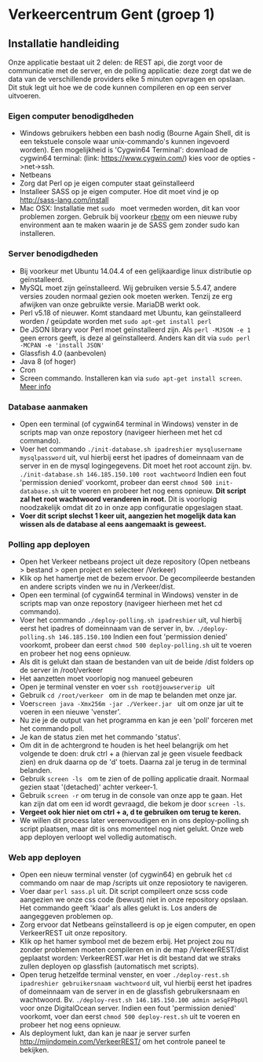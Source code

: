 # Verkeercentrum Gent (groep 1)
## Installatie handleiding

Onze applicatie bestaat uit 2 delen: de REST api, die zorgt voor de communicatie met de server, en de polling applicatie: deze zorgt dat we de data van de verschillende providers elke 5 minuten opvragen en opslaan. Dit stuk legt uit hoe we de code kunnen compileren en op een server uitvoeren.

### Eigen computer benodigdheden

* Windows gebruikers hebben een bash nodig (Bourne Again Shell, dit is een tekstuele console waar unix-commando's kunnen ingevoerd worden).
Een mogelijkheid is 'Cygwin64 Terminal': download de cygwin64 terminal: (link: https://www.cygwin.com/) kies voor de opties ->net->ssh.
* Netbeans
* Zorg dat Perl op je eigen computer staat geïnstalleerd
* Installeer SASS op je eigen computer. Hoe dit moet vind je op http://sass-lang.com/install
* Mac OSX: Installatie met ```sudo ``` moet vermeden worden, dit kan voor problemen zorgen. Gebruik bij voorkeur [rbenv](https://github.com/rbenv/rbenv)  om een nieuwe ruby environment aan te maken waarin je de SASS gem zonder sudo kan installeren.

### Server benodigdheden
* Bij voorkeur met Ubuntu 14.04.4 of een gelijkaardige linux distributie op geïnstalleerd.
* MySQL moet zijn geïnstalleerd. Wij gebruiken versie 5.5.47, andere versies zouden normaal gezien ook moeten werken. Tenzij ze erg afwijken van onze gebruikte versie. MariaDB werkt ook.
* Perl v5.18 of nieuwer. Komt standaard met Ubuntu, kan geïnstalleerd worden / geüpdate worden met ```sudo apt-get install perl```
* De JSON library voor Perl moet geïnstalleerd zijn. Als ```perl -MJSON -e 1``` geen errors geeft, is deze al geïnstalleerd. Anders kan dit via 
  ```sudo perl -MCPAN -e 'install JSON'```
* Glassfish 4.0 (aanbevolen)
* Java 8 (of hoger)
* Cron
* Screen commando. Installeren kan via ```sudo apt-get install screen```. [Meer info](https://www.digitalocean.com/community/tutorials/how-to-install-and-use-screen-on-an-ubuntu-cloud-server)

### Database aanmaken

*  Open een terminal (of cygwin64 terminal in Windows) venster in de scripts map van onze repostory (navigeer hierheen met het cd commando). 
*  Voer het commando ``` ./init-database.sh ipadreshier mysqlusername mysqlpassword ``` uit, vul hierbij eerst het ipadres of domeinnaam van de server in en de mysql logingegevens. Dit moet het root account zijn. bv. ``` ./init-database.sh 146.185.150.100 root wachtwoord ``` Indien een fout 'permission denied' voorkomt, probeer dan eerst ```chmod 500 init-database.sh``` uit te voeren en probeer het nog eens opnieuw. **Dit script zal het root wachtwoord veranderen in root.** Dit is voorlopig noodzakelijk omdat dit zo in onze app configuratie opgeslagen staat.
*  **Voer dit script slechst 1 keer uit, aangezien het mogelijk data kan wissen als de database al eens aangemaakt is geweest.**

### Polling app deployen

* Open het Verkeer netbeans project uit deze repository (Open netbeans > bestand > open project en selecteer /Verkeer) 
* Klik op het hamertje met de bezem ervoor. De gecompileerde bestanden en andere scripts vinden we nu in /Verkeer/dist.
* Open een terminal (of cygwin64 terminal in Windows) venster in de scripts map van onze repostory (navigeer hierheen met het cd commando).
* Voer het commando ``` ./deploy-polling.sh ipadreshier ``` uit, vul hierbij eerst het ipadres of domeinnaam van de server in, bv. ``` ./deploy-polling.sh 146.185.150.100 ``` Indien een fout 'permission denied' voorkomt, probeer dan eerst ```chmod 500 deploy-polling.sh``` uit te voeren en probeer het nog eens opnieuw.
* Als dit is gelukt dan staan de bestanden van uit de beide /dist folders op de server in /root/verkeer
* Het aanzetten moet voorlopig nog manueel gebeuren
* Open je terminal venster en voer ``` ssh root@jouwserverip  ``` uit
* Gebruik ``` cd /root/verkeer  ``` om in de map te belanden met onze jar.
* Voer``` screen java -Xmx256m -jar ./Verkeer.jar  ``` uit om onze jar uit te voeren in een nieuwe 'venster'.
* Nu zie je de output van het programma en kan je een 'poll' forceren met het commando poll.
* Je kan de status zien met het commando 'status'.
* Om dit in de achtergrond te houden is het heel belangrijk om het volgende te doen: druk ctrl + a (hiervan zal je geen visuele feedback zien) en druk daarna op de 'd' toets. Daarna zal je terug in de terminal belanden.
* Gebruik ```screen -ls ``` om te zien of de polling applicatie draait. Normaal gezien staat '(detached)' achter verkeer-1.
* Gebruik ``` screen -r ``` om terug in de console van onze app te gaan. Het kan zijn dat om een id wordt gevraagd, die bekom je door ```screen -ls```. 
* **Vergeet ook hier niet om ctrl + a, d te gebruiken om terug te keren.** 
* We willen dit process later vereenvoudigen en in ons deploy-polling.sh script plaatsen, maar dit is ons momenteel nog niet gelukt. Onze web app deployen verloopt wel volledig automatisch.

### Web app deployen

* Open een nieuw terminal venster (of cygwin64) en gebruik het ```cd``` commando om naar de map /scripts uit onze reposiotory te navigeren.
* Voer daar ``` perl sass.pl ``` uit. Dit script compileert onze scss code aangezien we onze css code (bewust) niet in onze repository opslaan. Het commando geeft 'klaar' als alles gelukt is. Los anders de aangeggeven problemen op. 
* Zorg ervoor dat Netbeans geïnstalleerd is op je eigen computer, en open VerkeerREST uit onze repository. 
* Klik op het hamer symbool met de bezem erbij. Het project zou nu zonder problemen moeten compileren en in de map /VerkeerREST/dist geplaatst worden: VerkeerREST.war Het is dit bestand dat we straks zullen deployen op glassfish (automatisch met scripts).
* Open terug hetzelfde terminal venster, en voer ``` ./deploy-rest.sh ipadreshier gebruikersnaam wachtwoord ``` uit, vul hierbij eerst het ipadres of domeinnaam van de server in en de glassfish gebruikersnaam en wachtwoord. Bv. ``` ./deploy-rest.sh 146.185.150.100 admin aeSqFPbpUl ``` voor onze DigitalOcean server. Indien een fout 'permission denied' voorkomt, voer dan eerst ```chmod 500 deploy-rest.sh``` uit te voeren en probeer het nog eens opnieuw.
* Als deployment lukt, dan kan je naar je server surfen http://mijndomein.com/VerkeerREST/ om het controle paneel te bekijken.
